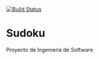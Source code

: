 [![Build Status](https://travis-ci.org/ceides9497/Sudoku.svg?branch=master)](https://travis-ci.org/ceides9497/Sudoku)

# Sudoku
Proyecto de Ingeniería de Software
